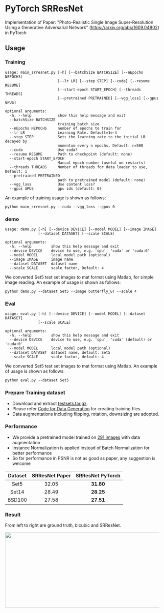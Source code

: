 # PyTorch SRResNet
Implementation of Paper: "Photo-Realistic Single Image Super-Resolution Using a Generative Adversarial Network" (https://arxiv.org/abs/1609.04802) in PyTorch

## Usage
### Training
```
usage: main_srresnet.py [-h] [--batchSize BATCHSIZE] [--nEpochs NEPOCHS]
                        [--lr LR] [--step STEP] [--cuda] [--resume RESUME]
                        [--start-epoch START_EPOCH] [--threads THREADS]
                        [--pretrained PRETRAINED] [--vgg_loss] [--gpus GPUS]

optional arguments:
  -h, --help            show this help message and exit
  --batchSize BATCHSIZE
                        training batch size
  --nEpochs NEPOCHS     number of epochs to train for
  --lr LR               Learning Rate. Default=1e-4
  --step STEP           Sets the learning rate to the initial LR decayed by
                        momentum every n epochs, Default: n=500
  --cuda                Use cuda?
  --resume RESUME       Path to checkpoint (default: none)
  --start-epoch START_EPOCH
                        Manual epoch number (useful on restarts)
  --threads THREADS     Number of threads for data loader to use, Default: 1
  --pretrained PRETRAINED
                        path to pretrained model (default: none)
  --vgg_loss            Use content loss?
  --gpus GPUS           gpu ids (default: 0)
```
An example of training usage is shown as follows:
```
python main_srresnet.py --cuda --vgg_loss --gpus 0
```

### demo
```
usage: demo.py [-h] [--device DEVICE] [--model MODEL] [--image IMAGE]
               [--dataset DATASET] [--scale SCALE]

optional arguments:
  -h, --help         show this help message and exit
  --device DEVICE    device to use, e.g. 'cpu', 'cuda' or 'cuda:0'
  --model MODEL      local model path (optional)
  --image IMAGE      image name
  --dataset DATASET  dataset name
  --scale SCALE      scale factor, Default: 4
```
We converted Set5 test set images to mat format using Matlab, for simple image reading.
An example of usage is shown as follows:
```
python demo.py --dataset Set5 --image butterfly_GT --scale 4
```

### Eval
```
usage: eval.py [-h] [--device DEVICE] [--model MODEL] [--dataset DATASET]
               [--scale SCALE]

optional arguments:
  -h, --help         show this help message and exit
  --device DEVICE    device to use, e.g. 'cpu', 'cuda' (default) or 'cuda:0'
  --model MODEL      local model path (optional)
  --dataset DATASET  dataset name, default: Set5
  --scale SCALE      scale factor, default: 4
```
We converted Set5 test set images to mat format using Matlab.
An example of usage is shown as follows:
```
python eval.py --dataset Set5
```

### Prepare Training dataset
  - Download and extract [testsets.tar.gz](https://github.com/valgur/pytorch-SRResNet/releases/download/v1.0/testsets.tar.gz).
  - Please refer [Code for Data Generation](https://github.com/twtygqyy/pytorch-SRResNet/tree/master/data) for creating training files.
  - Data augmentations including flipping, rotation, downsizing are adopted.


### Performance
  - We provide a pretrained model trained on [291 images](http://cv.snu.ac.kr/research/VDSR/train_data.zip) with data augmentation
  - Instance Normalization is applied instead of Batch Normalization for better performance
  - So far performance in PSNR is not as good as paper, any suggestion is welcome
  
| Dataset        | SRResNet Paper | SRResNet PyTorch|
| :-------------:|:--------------:|:---------------:|
| Set5           | 32.05          | **31.80**       |
| Set14          | 28.49          | **28.25**       |
| BSD100         | 27.58          | **27.51**       |

### Result
From left to right are ground truth, bicubic and SRResNet.
<p>
  <img src="result/result.png" height="246px" width="700px"/>
</p>
